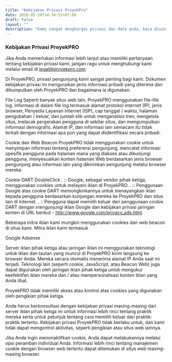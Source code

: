 ```yaml
---
title: "Kebijakan Privasi ProyekPro"
date: 2020-05-20T14:34:52+07:00
draft: false
layout: ""
description: "Kami sangat menghargai privasi dan data anda, baca disini mengenai kebijakan privasi yang kami terapkan."
---
```


### Kebijakan Privasi ProyekPRO

Jika Anda memerlukan informasi lebih lanjut atau memiliki pertanyaan tentang kebijakan privasi kami, jangan ragu untuk menghubungi kami melalui email di legal@proyekpro.com.

Di ProyekPRO, privasi pengunjung kami sangat penting bagi kami. Dokumen kebijakan privasi ini menguraikan jenis informasi pribadi yang diterima dan dikumpulkan oleh ProyekPRO dan bagaimana ia digunakan.

File Log Seperti banyak situs web lain, ProyekPRO menggunakan file-file log. Informasi di dalam file log termasuk alamat protokol internet (IP), jenis browser, Penyedia Layanan Internet (ISP), cap tanggal / waktu, halaman pengubahan / keluar, dan jumlah klik untuk menganalisis tren, mengelola situs, melacak pergerakan pengguna di sekitar situs, dan mengumpulkan informasi demografis. Alamat IP, dan informasi lain semacam itu tidak terkait dengan informasi apa pun yang dapat diidentifikasi secara pribadi.

Cookie dan Web Beacon ProyekPRO tidak menggunakan cookie untuk menyimpan informasi tentang preferensi pengunjung, mencatat informasi spesifik pengguna pada halaman mana yang diakses atau dikunjungi pengguna, menyesuaikan konten halaman Web berdasarkan jenis browser pengunjung atau informasi lain yang dikirimkan pengunjung melalui browser mereka.

Cookie DART DoubleClick . :: Google, sebagai vendor pihak ketiga, menggunakan cookies untuk melayani iklan di ProyekPRO. . :: Penggunaan Google atas cookie DART memungkinkannya untuk menayangkan iklan kepada pengguna berdasarkan kunjungan mereka ke ProyekPRO dan situs lain di Internet. . :: Pengguna dapat memilih keluar dari penggunaan cookie DART dengan mengunjungi iklan Google dan kebijakan privasi jaringan konten di URL berikut - http://www.google.com/privacy_ads.html

Beberapa mitra iklan kami mungkin menggunakan cookies dan web beacon di situs kami. Mitra iklan kami termasuk

Google Adsense

Server iklan pihak ketiga atau jaringan iklan ini menggunakan teknologi untuk iklan dan tautan yang muncul di ProyekPRO kirim langsung ke browser Anda. Mereka secara otomatis menerima alamat IP Anda saat ini terjadi. Teknologi lain (seperti cookie, JavaScript, atau Beacon Web) juga dapat digunakan oleh jaringan iklan pihak ketiga untuk mengukur keefektifan iklan mereka dan / atau mempersonalisasi konten iklan yang Anda lihat.

ProyekPRO tidak memiliki akses atau kontrol atas cookies yang digunakan oleh pengiklan pihak ketiga.

Anda harus berkonsultasi dengan kebijakan privasi masing-masing dari server iklan pihak ketiga ini untuk informasi lebih rinci tentang praktik mereka serta untuk petunjuk tentang cara memilih keluar dari praktik-praktik tertentu. Kebijakan privasi ProyekPRO tidak berlaku untuk, dan kami tidak dapat mengontrol aktivitas, seperti pengiklan atau situs web lainnya.

Jika Anda ingin menonaktifkan cookie, Anda dapat melakukannya melalui opsi peramban individual Anda. Informasi lebih rinci tentang manajemen cookie dengan browser web tertentu dapat ditemukan di situs web masing-masing browser.

